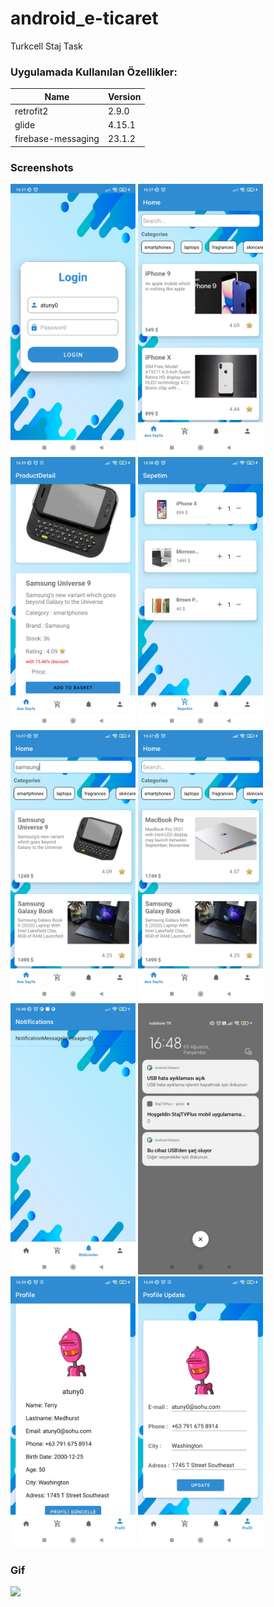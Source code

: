 # android_e-ticaret
Turkcell Staj Task
<p> 
              
### Uygulamada Kullanılan Özellikler:
                    
Name  | Version
------------- | -------------
retrofit2  | 2.9.0
glide |  4.15.1
firebase-messaging | 23.1.2

</p>

### Screenshots
<p>
<a href="https://github.com/BunyaminKiremit/android_e-ticaret/blob/main/images/1.jpg" target="_blank">
<img src="https://github.com/BunyaminKiremit/android_e-ticaret/blob/main/images/1.jpg" width="200" style="max-width:100%;"></a>
<a href="https://github.com/BunyaminKiremit/android_e-ticaret/blob/main/images/2.jpg" target="_blank">
<img src="https://github.com/BunyaminKiremit/android_e-ticaret/blob/main/images/2.jpg" width="200" style="max-width:100%;"></a>
<a href="https://github.com/BunyaminKiremit/android_e-ticaret/blob/main/images/3.jpg" target="_blank">
<img src="https://github.com/BunyaminKiremit/android_e-ticaret/blob/main/images/3.jpg" width="200" style="max-width:100%;"></a>
<a href="https://github.com/BunyaminKiremit/android_e-ticaret/blob/main/images/4.jpg" target="_blank">
<img src="https://github.com/BunyaminKiremit/android_e-ticaret/blob/main/images/4.jpg" width="200" style="max-width:100%;"></a>
<a href="https://github.com/BunyaminKiremit/android_e-ticaret/blob/main/images/5.jpg" target="_blank">
<img src="https://github.com/BunyaminKiremit/android_e-ticaret/blob/main/images/5.jpg" width="200" style="max-width:100%;"></a>
<a href="https://github.com/BunyaminKiremit/android_e-ticaret/blob/main/images/6.jpg" target="_blank">
<img src="https://github.com/BunyaminKiremit/android_e-ticaret/blob/main/images/6.jpg" width="200" style="max-width:100%;"></a>
<a href="https://github.com/BunyaminKiremit/android_e-ticaret/blob/main/images/7.jpg" target="_blank">
<img src="https://github.com/BunyaminKiremit/android_e-ticaret/blob/main/images/7.jpg" width="200" style="max-width:100%;"></a>
<a href="https://github.com/BunyaminKiremit/android_e-ticaret/blob/main/images/8.jpg" target="_blank">
<img src="https://github.com/BunyaminKiremit/android_e-ticaret/blob/main/images/8.jpg" width="200" style="max-width:100%;"></a>
<a href="https://github.com/BunyaminKiremit/android_e-ticaret/blob/main/images/9.jpg" target="_blank">
<img src="https://github.com/BunyaminKiremit/android_e-ticaret/blob/main/images/9.jpg" width="200" style="max-width:100%;"></a>
<a href="https://github.com/BunyaminKiremit/android_e-ticaret/blob/main/images/10.jpg" target="_blank">
<img src="https://github.com/BunyaminKiremit/android_e-ticaret/blob/main/images/10.jpg" width="200" style="max-width:100%;"></a>

### Gif
<p>
<a href="https://github.com/BunyaminKiremit/android_e-ticaret/blob/main/images/gif.gif" target="_blank">
<img src="https://github.com/BunyaminKiremit/android_e-ticaret/blob/main/images/gif.gif" width="200" style="max-width:100%;"></a>
